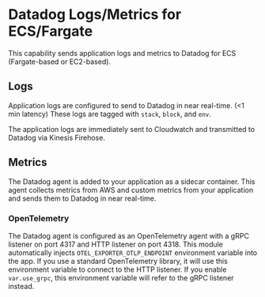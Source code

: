 # Datadog Logs/Metrics for ECS/Fargate

This capability sends application logs and metrics to Datadog for ECS (Fargate-based or EC2-based).

## Logs

Application logs are configured to send to Datadog in near real-time. (<1 min latency)
These logs are tagged with `stack`, `block`, and `env`.

The application logs are immediately sent to Cloudwatch and transmitted to Datadog via Kinesis Firehose.

## Metrics

The Datadog agent is added to your application as a sidecar container.
This agent collects metrics from AWS and custom metrics from your application and sends them to Datadog in near real-time.

### OpenTelemetry

The Datadog agent is configured as an OpenTelemetry agent with a gRPC listener on port 4317 and HTTP listener on port 4318.
This module automatically injects `OTEL_EXPORTER_OTLP_ENDPOINT` environment variable into the app.
If you use a standard OpenTelemetry library, it will use this environment variable to connect to the HTTP listener.
If you enable `var.use_grpc`, this environment variable will refer to the gRPC listener instead.
